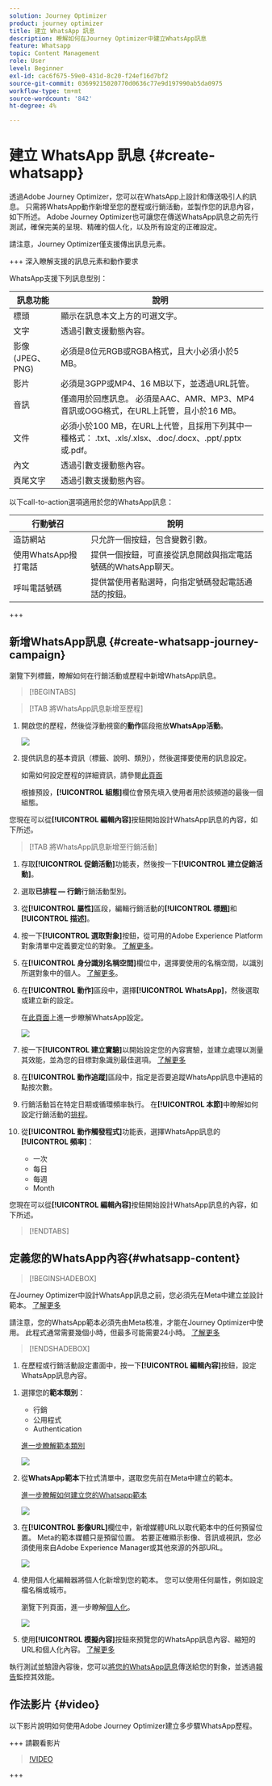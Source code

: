 ```yaml
---
solution: Journey Optimizer
product: journey optimizer
title: 建立 WhatsApp 訊息
description: 瞭解如何在Journey Optimizer中建立WhatsApp訊息
feature: Whatsapp
topic: Content Management
role: User
level: Beginner
exl-id: cac6f675-59e0-431d-8c20-f24ef16d7bf2
source-git-commit: 03699215020770d0636c77e9d197990ab5da0975
workflow-type: tm+mt
source-wordcount: '842'
ht-degree: 4%

---
```



# 建立 WhatsApp 訊息 {#create-whatsapp}

透過Adobe Journey Optimizer，您可以在WhatsApp上設計和傳送吸引人的訊息。 只需將WhatsApp動作新增至您的歷程或行銷活動，並製作您的訊息內容，如下所述。 Adobe Journey Optimizer也可讓您在傳送WhatsApp訊息之前先行測試，確保完美的呈現、精確的個人化，以及所有設定的正確設定。

請注意，Journey Optimizer僅支援傳出訊息元素。

+++ 深入瞭解支援的訊息元素和動作要求

WhatsApp支援下列訊息型別：

| 訊息功能 | 說明 |
|-|-|
| 標頭 | 顯示在訊息本文上方的可選文字。 |
| 文字 | 透過引數支援動態內容。 |
| 影像(JPEG、PNG) | 必須是8位元RGB或RGBA格式，且大小必須小於5 MB。 |
| 影片 | 必須是3GPP或MP4、16 MB以下，並透過URL託管。 |
| 音訊 | 僅適用於回應訊息。 必須是AAC、AMR、MP3、MP4音訊或OGG格式，在URL上託管，且小於16 MB。 |
| 文件 | 必須小於100 MB，在URL上代管，且採用下列其中一種格式： .txt、.xls/.xlsx、.doc/.docx、.ppt/.pptx或.pdf。 |
| 內文 | 透過引數支援動態內容。 |
| 頁尾文字 | 透過引數支援動態內容。 |

以下call-to-action選項適用於您的WhatsApp訊息：

| 行動號召 | 說明 |
|-|-|
| 造訪網站 | 只允許一個按鈕，包含變數引數。 |
| 使用WhatsApp撥打電話 | 提供一個按鈕，可直接從訊息開啟與指定電話號碼的WhatsApp聊天。 |
| 呼叫電話號碼 | 提供當使用者點選時，向指定號碼發起電話通話的按鈕。 |

+++

## 新增WhatsApp訊息 {#create-whatsapp-journey-campaign}

瀏覽下列標籤，瞭解如何在行銷活動或歷程中新增WhatsApp訊息。

>[!BEGINTABS]

>[!TAB 將WhatsApp訊息新增至歷程]

1. 開啟您的歷程，然後從浮動視窗的&#x200B;**動作**&#x200B;區段拖放&#x200B;**WhatsApp活動**。

   ![](assets/whatsapp-create-jo.png)

1. 提供訊息的基本資訊（標籤、說明、類別），然後選擇要使用的訊息設定。

   如需如何設定歷程的詳細資訊，請參閱[此頁面](../building-journeys/journey-gs.md)

   根據預設，**[!UICONTROL 組態]**&#x200B;欄位會預先填入使用者用於該頻道的最後一個組態。

您現在可以從&#x200B;**[!UICONTROL 編輯內容]**&#x200B;按鈕開始設計WhatsApp訊息的內容，如下所述。

>[!TAB 將WhatsApp訊息新增至行銷活動]

1. 存取&#x200B;**[!UICONTROL 促銷活動]**&#x200B;功能表，然後按一下&#x200B;**[!UICONTROL 建立促銷活動]**。

1. 選取&#x200B;**已排程 — 行銷**&#x200B;行銷活動型別。

1. 從&#x200B;**[!UICONTROL 屬性]**&#x200B;區段，編輯行銷活動的&#x200B;**[!UICONTROL 標題]**&#x200B;和&#x200B;**[!UICONTROL 描述]**。

1. 按一下&#x200B;**[!UICONTROL 選取對象]**&#x200B;按鈕，從可用的Adobe Experience Platform對象清單中定義要定位的對象。 [了解更多](../audience/about-audiences.md)。

1. 在&#x200B;**[!UICONTROL 身分識別名稱空間]**&#x200B;欄位中，選擇要使用的名稱空間，以識別所選對象中的個人。 [了解更多](../event/about-creating.md#select-the-namespace)。

1. 在&#x200B;**[!UICONTROL 動作]**&#x200B;區段中，選擇&#x200B;**[!UICONTROL WhatsApp]**，然後選取或建立新的設定。

   在[此頁面](whatsapp-configuration.md)上進一步瞭解WhatsApp設定。

   ![](assets/whatsapp-campaign-1.png)

1. 按一下&#x200B;**[!UICONTROL 建立實驗]**&#x200B;以開始設定您的內容實驗，並建立處理以測量其效能，並為您的目標對象識別最佳選項。 [了解更多](../content-management/content-experiment.md)

1. 在&#x200B;**[!UICONTROL 動作追蹤]**&#x200B;區段中，指定是否要追蹤WhatsApp訊息中連結的點按次數。

1. 行銷活動旨在特定日期或循環頻率執行。 在&#x200B;**[!UICONTROL 本節]**&#x200B;中瞭解如何設定行銷活動的[排程](../campaigns/create-campaign.md#schedule)。

1. 從&#x200B;**[!UICONTROL 動作觸發程式]**&#x200B;功能表，選擇WhatsApp訊息的&#x200B;**[!UICONTROL 頻率]**：

   * 一次
   * 每日
   * 每週
   * Month

您現在可以從&#x200B;**[!UICONTROL 編輯內容]**&#x200B;按鈕開始設計WhatsApp訊息的內容，如下所述。

>[!ENDTABS]

## 定義您的WhatsApp內容{#whatsapp-content}

>[!BEGINSHADEBOX]

在Journey Optimizer中設計WhatsApp訊息之前，您必須先在Meta中建立並設計範本。 [了解更多](https://www.facebook.com/business/help/2055875911147364?id=2129163877102343)

請注意，您的WhatsApp範本必須先由Meta核准，才能在Journey Optimizer中使用。 此程式通常需要幾個小時，但最多可能需要24小時。 [了解更多](https://developers.facebook.com/docs/whatsapp/message-templates/guidelines/#approval-process)

>[!ENDSHADEBOX]

1. 在歷程或行銷活動設定畫面中，按一下&#x200B;**[!UICONTROL 編輯內容]**&#x200B;按鈕，設定WhatsApp訊息內容。

<!--
1. Select **[!UICONTROL Template message]**.
-->

1. 選擇您的&#x200B;**範本類別**：

   * 行銷
   * 公用程式
   * Authentication

   [進一步瞭解範本類別](https://developers.facebook.com/docs/whatsapp/updates-to-pricing/new-template-guidelines/#template-category-guidelines)

   ![](assets/whatsapp-design-1.png)

1. 從&#x200B;**WhatsApp範本**&#x200B;下拉式清單中，選取您先前在Meta中建立的範本。

   [進一步瞭解如何建立您的Whatsapp範本](https://www.facebook.com/business/help/2055875911147364?id=2129163877102343)

   ![](assets/whatsapp-design-2.png)

1. 在&#x200B;**[!UICONTROL 影像URL]**&#x200B;欄位中，新增媒體URL以取代範本中的任何預留位置。 Meta的範本媒體只是預留位置。 若要正確顯示影像、音訊或視訊，您必須使用來自Adobe Experience Manager或其他來源的外部URL。

   ![](assets/whatsapp-design-3.png)

1. 使用個人化編輯器將個人化新增到您的範本。 您可以使用任何屬性，例如設定檔名稱或城市。

   瀏覽下列頁面，進一步瞭解[個人化](../personalization/personalize.md)。

   ![](assets/whatsapp-design-4.png)

1. 使用&#x200B;**[!UICONTROL 模擬內容]**&#x200B;按鈕來預覽您的WhatsApp訊息內容、縮短的URL和個人化內容。 [了解更多](send-whatsapp.md)

執行測試並驗證內容後，您可以[將您的WhatsApp訊息](send-whatsapp.md)傳送給您的對象，並透過[報告](../reports/campaign-global-report-cja.md)監控其效能。

<!--
* **[!UICONTROL Template message]**: Predefined message imported from Meta into Journey Optimizer. These are intended for sending notifications, alerts, or updates to your customers.

* **[!UICONTROL Response message]**: Message created in Journey Optimizer and sent in reply to customer queries or interactions.

>[!BEGINTABS]

>[!TAB Template message]

1. From the journey or campaign configuration screen, click the **[!UICONTROL Edit content]** button to configure the WhatsApp message content.

1. Select **[!UICONTROL Template message]**.

1. Choose your Template category. [Learn more](https://developers.facebook.com/docs/WhatsApp/updates-to-pricing/new-template-guidelines/)

1. From the **WhatsApp template** drop-down, select your previously created template designed in Meta.

1. Use the personalization editor to define content, add personalization and dynamic content. You can use any attribute, such as the profile name or city for example. You can also define conditional rules. Browse to the following pages to learn more about [personalization](../personalization/personalize.md) and [dynamic content](../personalization/get-started-dynamic-content.md) in the personalization editor.

1. Use the **[!UICONTROL Simulate content]** button to preview your WhatsApp message content, shortened URLs, and personalized content. [Learn more](send-whatsapp.md)

Once you have performed your tests and validated the content, you can send your WhatsApp message to your audience. These steps are detailed on [this page](send-whatsapp.md)

>[!TAB Response message]

1. From the journey or campaign configuration screen, click the **[!UICONTROL Edit content]** button to configure the WhatsApp message content.

1. Select **[!UICONTROL Response message]**.

1. Enter your text in the **[!UICONTROL Body]** field.

1. Use the personalization editor to define content, add personalization and dynamic content. You can use any attribute, such as the profile name or city for example. You can also define conditional rules. Browse to the following pages to learn more about [personalization](../personalization/personalize.md) and [dynamic content](../personalization/get-started-dynamic-content.md) in the personalization editor.

1. Use the **[!UICONTROL Simulate content]** button to preview your WhatsApp message content, shortened URLs, and personalized content. [Learn more](send-whatsapp.md)

Once you have performed your tests and validated the content, you can send your WhatsApp message to your audience. These steps are detailed on [this page](send-whatsapp.md)

>[!ENDTABS]
-->


## 作法影片 {#video}

以下影片說明如何使用Adobe Journey Optimizer建立多步驟WhatsApp歷程。

+++ 請觀看影片

>[!VIDEO](https://video.tv.adobe.com/v/3470282/?learn=on")

+++

